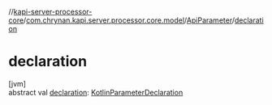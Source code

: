 //[kapi-server-processor-core](../../../index.md)/[com.chrynan.kapi.server.processor.core.model](../index.md)/[ApiParameter](index.md)/[declaration](declaration.md)

# declaration

[jvm]\
abstract val [declaration](declaration.md): [KotlinParameterDeclaration](../-kotlin-parameter-declaration/index.md)
